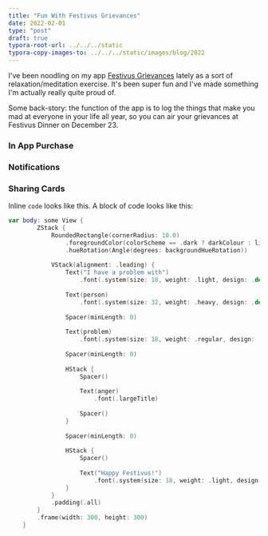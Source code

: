 ```yaml
---
title: "Fun With Festivus Grievances"
date: 2022-02-01
type: "post"
draft: true
typora-root-url: ../../../static
typora-copy-images-to: ../../../static/images/blog/2022
---
```


I've been noodling on my app [Festivus Grievances](tk) lately as a sort of relaxation/meditation exercise. It's been super fun and I've made something I'm actually really quite proud of.

Some back-story: the function of the app is to log the things that make you mad at everyone in your life all year, so you can air your grievances at Festivus Dinner on December 23.



### In App Purchase



### Notifications



### Sharing Cards

Inline `code` looks like this. A block of code looks like this:

```swift
var body: some View {
        ZStack {
            RoundedRectangle(cornerRadius: 10.0)
                .foregroundColor(colorScheme == .dark ? darkColour : lightColour)
                .hueRotation(Angle(degrees: backgroundHueRotation))
                
            VStack(alignment: .leading) {
                Text("I have a problem with")
                    .font(.system(size: 18, weight: .light, design: .default))
                
                Text(person)
                    .font(.system(size: 32, weight: .heavy, design: .default))
                                
                Spacer(minLength: 0)
                
                Text(problem)
                    .font(.system(size: 18, weight: .regular, design: .serif))
                
                Spacer(minLength: 0)
                
                HStack {
                    Spacer()
                  
                    Text(anger)
                        .font(.largeTitle)
                  
                    Spacer()
                }
                                
                Spacer(minLength: 0)
                
                HStack {
                    Spacer()
                  
                    Text("Happy Festivus!")
                        .font(.system(size: 18, weight: .light, design: .default))
                }
            }
            .padding(.all)
        }
        .frame(width: 300, height: 300)
    }
```

